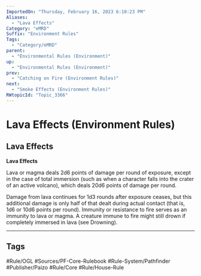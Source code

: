 ```yaml
---
ImportedOn: "Thursday, February 16, 2023 6:10:23 PM"
Aliases:
  - "Lava Effects"
Category: "eMRD"
Suffix: "Environment Rules"
Tags:
  - "Category/eMRD"
parent:
  - "Environmental Rules (Environment)"
up:
  - "Environmental Rules (Environment)"
prev:
  - "Catching on Fire (Environment Rules)"
next:
  - "Smoke Effects (Environment Rules)"
RWtopicId: "Topic_3366"
---
```

# Lava Effects (Environment Rules)
## Lava Effects
**Lava Effects**

Lava or magma deals 2d6 points of damage per round of exposure, except in the case of total immersion (such as when a character falls into the crater of an active volcano), which deals 20d6 points of damage per round.

Damage from lava continues for 1d3 rounds after exposure ceases, but this additional damage is only half of that dealt during actual contact (that is, 1d6 or 10d6 points per round). Immunity or resistance to fire serves as an immunity to lava or magma. A creature immune to fire might still drown if completely immersed in lava (see Drowning).


---
## Tags
#Rule/OGL #Sources/PF-Core-Rulebook #Rule-System/Pathfinder #Publisher/Paizo #Rule/Core #Rule/House-Rule

